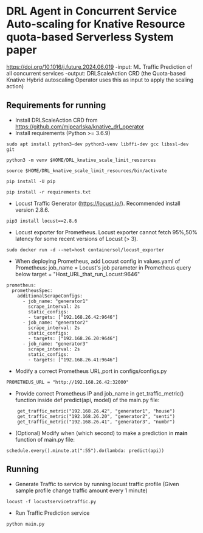 # DRL Agent in Concurrent Service Auto-scaling for Knative Resource quota-based Serverless System paper
https://doi.org/10.1016/j.future.2024.06.019
-input: ML Traffic Prediction of all concurrent services
-output: DRLScaleAction CRD (the Quota-based Knative Hybrid autoscaling Operator uses this as input to apply the scaling action)

## Requirements for running
- Install DRLScaleAction CRD from https://github.com/mipearlska/knative_drl_operator
- Install requirements (Python >= 3.6.9)
```
sudo apt install python3-dev python3-venv libffi-dev gcc libssl-dev git
```
```
python3 -m venv $HOME/DRL_knative_scale_limit_resources
```
```
source $HOME/DRL_knative_scale_limit_resources/bin/activate
```
```
pip install -U pip
```
```
pip install -r requirements.txt
```
- Locust Traffic Generator (https://locust.io/). Recommended install version 2.8.6.
```
pip3 install locust==2.8.6
```
- Locust exporter for Prometheus. Locust exporter cannot fetch 95%,50% latency for some recent versions of Locust (> 3). 
```
sudo docker run -d --net=host containersol/locust_exporter
```
- When deploying Prometheus, add Locust config in values.yaml of Prometheus:
job_name = Locust's job parameter in Prometheus query below
target = "Host_URL_that_run_Locust:9646"
```
prometheus:
  prometheusSpec:
    additionalScrapeConfigs:
      - job_name: "generator1"
        scrape_interval: 2s
        static_configs:
        - targets: ["192.168.26.42:9646"]
      - job_name: "generator2"
        scrape_interval: 2s
        static_configs:
        - targets: ["192.168.26.20:9646"]
      - job_name: "generator3"
        scrape_interval: 2s
        static_configs:
        - targets: ["192.168.26.41:9646"]  
```
- Modify a correct Prometheus URL,port in configs/configs.py
```
PROMETHEUS_URL = "http://192.168.26.42:32000"
```
- Provide correct Prometheus IP and job_name in get_traffic_metric() function inside def predict(api, model) of the main.py file:
```
    get_traffic_metric("192.168.26.42", "generator1", "house")
    get_traffic_metric("192.168.26.20", "generator2", "senti")
    get_traffic_metric("192.168.26.41", "generator3", "numbr")
```
- (Optional) Modify when (which second) to make a prediction in __main__ function of main.py file:
```
schedule.every().minute.at(":55").do(lambda: predict(api))
```
## Running
- Generate Traffic to service by running locust traffic profile (Given sample profile change traffic amount every 1 minute)
```
locust -f locustservicetraffic.py
```
- Run Traffic Prediction service
```
python main.py
```

